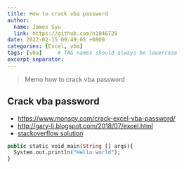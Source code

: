 ```yaml
---
title: How to crack vba password
author:
  name: James Syu
  link: https://github.com/n1046728
date: 2022-02-15 09:49:05 +0800
categories: [Excel, vba]
tags: [vba]     # TAG names should always be lowercase
excerpt_separator:
---
```


> Memo how to crack vba password
 <!--more-->


## Crack vba password
* https://www.monspy.com/crack-excel-vba-password/
* http://gary-li.blogspot.com/2018/07/excel.html
* [stackoverflow solution](https://stackoverflow.com/questions/1026483/is-there-a-way-to-crack-the-password-on-an-excel-vba-project)

```vb
public static void main(String [] args){
  System.out.println("Hello world");
}
```